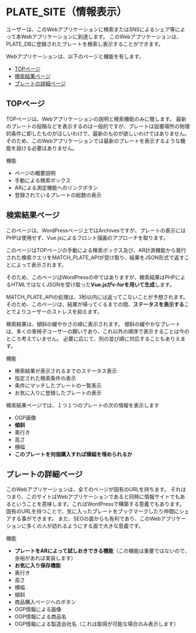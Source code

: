# PLATE_SITE（情報表示）
ユーザーは、このWebアプリケーションに検索またはSNSによるシェア等によって本Webアプリケーションに到達します。
このWebアプリケーションは、PLATE_DBに登録されたプレートを検索し表示することができます。

Webアプリケーションは、以下のページと機能を有します。

- [TOPページ](#top%e3%83%9a%e3%83%bc%e3%82%b8)
- [検索結果ページ](#検索結果ページ)
- [プレートの詳細ページ](#プレートの詳細ページ)

## TOPページ
TOPページは、Webアプリケーションの説明と検索機能のみに徹します。
最新のプレートの投稿などを表示するのは一般的ですが、プレートは設置場所の物理的条件に即したものがほしいわけで、最新のものが欲しいわけではありません。そのため、このWebアプリケーションでは最新のプレートを表示するような機能を設ける必要はありません。

機能
- ページの概要説明
- 手動による検索ボックス
- ARによる測定機能へのリンクボタン
- 登録されているプレートの総数の表示

## 検索結果ページ
このページは、WordPressページ上ではArchivesですが、プレートの表示にはPHPは使用せず、Vue.jsによるフロント描画のアプローチを取ります。

このページはTOPページの手動による検索ボックス及び、AR計測機能から発行された検索クエリをMATCH_PLATE_APIが受け取り、結果をJSON形式で返すことによって表示されます。

そのため、このページはWordPressの中ではありますが、検索結果はPHPによるHTMLではなくJSONを受け取った**Vue.jsがv-forを用いて生成**します。

MATCH_PLATE_APIの処理は、3秒以内には返ってこないことが予想されます。
そのため、このページは、結果が帰ってくるまでの間、**ステータスを表示する**ことでよりユーザーのストレスを抑えます。

検索結果は、傾斜の緩やかさの順に表示されます。
傾斜の緩やかなプレートは、多くの車椅子ユーザーの願いであり、これ以外の順序で表示することは今のところ考えていません。
必要に応じて、別の並び順に対応することもありえます。

機能

- 検索結果が表示されるまでのステータス表示
- 指定された検索条件の表示
- 条件にマッチしたプレートの一覧表示
- お気に入りに登録したプレートの表示

検索結果ページでは、１つ１つのプレートの次の情報を表示します

- OGP画像
- **傾斜**
- 奥行き
- 高さ
- 横幅
- **このプレートを何個購入すれば横幅を埋められるか**

## プレートの詳細ページ
このWebアプリケーションは、全てのページが固有のURLを持ちます。
それはつまり、このサイトはWebアプリケーションであると同時に情報サイトでもあるということを意味します。これはWordPressで構築する意義でもあります。
固有のURLを持つことで、気に入ったプレートをブックマークしたり仲間にシェアする事ができます。
また、SEOの面からも有利であり、このWebアプリケーションに多くの人が訪れるようにする面で大きな意義です。

機能

- **プレートをARによって試しおきできる機能**（この機能は重要ではないので、余裕があれば実装します）
- **お気に入り保存機能**
- 奥行き
- 高さ
- 横幅
- 傾斜
- 商品購入ページへのボタン
- OGP情報による画像
- OGP情報による商品名
- OGP情報による製造会社名（これは取得が可能な場合のみ表示します）
